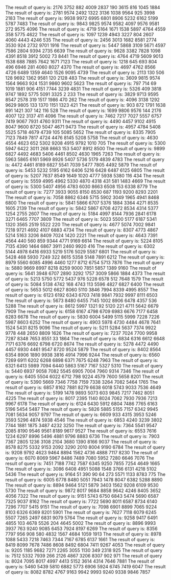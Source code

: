 The result of query is: 2176 3752 882 4009 2837 190 3615 816 1045 1884
The result of query is: 2781 9574 2492 1322 3136 1038 9564 925 3998 2183
The result of query is: 9938 9972 6995 6801 8906 5232 6162 5199 5787 7483
The result of query is: 9843 9825 9574 9582 4097 9576 9581 272 9575 4096
The result of query is: 4719 5164 1671 1538 5897 4764 4559 358 5775 4622
The result of query is: 1097 1239 4943 3227 804 2607 4060 4443 4246 535
The result of query is: 2456 3013 1682 8581 2774 3530 924 2732 9701 1916
The result of query is: 5447 5868 3109 5671 4597 7586 2804 9394 2735 6639
The result of query is: 9628 3382 7828 1098 4391 8518 3912 5002 73 8441
The result of query is: 4764 4719 5609 9013 1538 688 7885 7642 1671 7123
The result of query is: 1218 645 693 804 496 6946 281 4060 8027 4370
The result of query is: 4697 4762 8566 4726 6489 1359 4640 1526 9095 4739
The result of query is: 2113 130 506 128 9692 1362 9581 120 2128 483
The result of query is: 3609 9815 9574 1564 9663 924 1531 9860 9602 5623
The result of query is: 797 714 69 1019 1881 906 4151 7744 3239 4831
The result of query is: 5326 409 3818 9747 1892 5775 5091 3325 2 233
The result of query is: 3829 9713 9595 8547 2578 319 1517 1986 470 262
The result of query is: 4096 3138 1292 9629 9805 133 1370 1151 1323 421
The result of query is: 903 872 1791 1638 891 1421 307 142 116 528
The result of query is: 1699 9806 9576 144 2176 4007 122 3137 411 4096
The result of query is: 7462 7217 7027 5557 6757 7419 9067 7931 4760 9311
The result of query is: 4490 4457 9102 4915 8047 9600 8720 5047 4671 9473
The result of query is: 4957 4784 5408 5525 5718 4679 4739 105 5085 5652
The result of query is: 8335 7905 7123 7849 7817 4724 4476 8145 5208 5758
The result of query is: 4630 4554 4623 652 5302 9208 4915 9792 1010 705
The result of query is: 5300 5947 6422 3011 268 8663 153 5407 8912 8500
The result of query is: 9899 6827 4492 4683 5406 4461 8502 4630 1965 7263
The result of query is: 5963 5865 6161 5969 8926 5407 5736 5179 4839 4783
The result of query is: 4472 4461 8189 6827 5541 7039 5477 7805 4492 5879
The result of query is: 5453 5232 5195 6162 6406 5216 6428 6487 6125 6805
The result of query is: 5207 7637 8549 1649 1020 4777 5938 5380 116 434
The result of query is: 5559 4995 4962 5330 4870 4318 431 581 1483 4669
The result of query is: 5300 5407 4956 4783 6030 8663 6508 153 6338 8779
The result of query is: 7277 3933 9055 8150 8530 687 1193 9200 8293 2201
The result of query is: 7058 8862 6346 5715 5902 3049 1965 4941 8468 6800
The result of query is: 5841 5866 6707 5376 1884 3364 4271 8535 1605 2139
The result of query is: 5842 5867 6708 4272 8534 4314 5377 1254 2755 2607
The result of query is: 5184 4997 8144 7936 2841 6178 3271 6465 7707 3809
The result of query is: 5023 5500 5177 6187 5341 1320 3565 2519 5522 220
The result of query is: 4677 5074 7002 9841 7218 9721 4692 4107 6883 4734
The result of query is: 8307 4773 4867 5214 5163 3206 8409 7024 1420 2221
The result of query is: 4643 7391 4564 440 560 859 9344 4771 9169 6614
The result of query is: 5224 8105 7135 4390 1464 6867 3911 2460 9920 416
The result of query is: 6302 5144 4978 6416 6933 5219 5176 5029 5587 6801
The result of query is: 5428 468 5930 7249 322 8615 5358 5148 7891 6212
The result of query is: 8979 5560 6085 4996 4460 1277 8712 6754 5713 7876
The result of query is: 5880 9669 8997 8218 8259 9000 7851 5857 1389 9160
The result of query is: 5641 3948 6707 2890 3292 1757 3009 5866 1884 4373
The result of query is: 5213 5750 5772 5437 976 5228 6578 512 7648 1579
The result of query is: 5084 5138 4742 168 4743 113 5596 4827 6827 6400
The result of query is: 5653 5012 6627 8060 5110 3846 7994 8339 4995 8557
The result of query is: 6123 6192 6343 6703 7418 9841 7932 9997 8111 6503
The result of query is: 5673 8480 6455 7145 1002 8906 6478 4357 536 5288
The result of query is: 8612 5997 1321 92 5120 221 4711 5642 6679 7909
The result of query is: 6158 6167 4798 6709 6983 6676 7177 6458 6283 6678
The result of query is: 5830 6004 5499 5115 5999 7228 7226 5987 8603 6252
The result of query is: 4903 5978 4730 4484 4678 7641 1524 5431 8215 9096
The result of query is: 5211 5284 5637 7374 9922 9778 448 2650 8809 1626
The result of query is: 7237 7024 7700 9958 7287 8348 7653 8551 33 1864
The result of query is: 6834 6316 6612 6648 7171 6376 6692 6798 6720 8674
The result of query is: 5278 4472 4490 4457 6930 4461 9547 8720 9524 5879
The result of query is: 8402 8564 6354 8906 1890 9938 3816 4914 7996 9244
The result of query is: 6560 7269 6911 6202 6268 6898 6371 7675 6248 7963
The result of query is: 6321 6413 5989 7094 6440 5863 5167 7167 5327 5310
The result of query is: 5440 6937 9058 7082 5545 6905 7004 7960 9314 7346
The result of query is: 6405 5504 6022 6712 798 9224 4579 7600 5658 8201
The result of query is: 5390 5669 7346 7758 7159 7338 3264 7082 5464 1765
The result of query is: 6857 8162 7881 8279 6638 6018 5743 9033 7536 4649
The result of query is: 5199 1478 9893 5073 603 9845 7217 7462 8051 4225
The result of query is: 8017 2395 1140 8024 7062 7930 7936 7213 9967 6178
The result of query is: 6124 6430 5912 6804 7486 7765 6163 5196 5454 5487
The result of query is: 5826 5885 5155 7157 6342 9945 7081 5634 9057 9797
The result of query is: 6609 933 4315 3953 5246 3593 5296 4874 5938 4546
The result of query is: 6853 4240 3239 3802 7744 1881 1875 3487 4232 3250
The result of query is: 7364 5541 9547 2085 8190 9546 9561 8189 9617 9527
The result of query is: 6553 7616 1234 6297 8996 5496 4881 9796 8883 6736
The result of query is: 7903 7367 2805 1236 3108 2104 3680 1390 8166 9037
The result of query is: 8578 8275 5332 9153 2092 3290 2010 8004 9190 6784
The result of query is: 9208 9792 4623 9464 8894 1562 4736 4888 7117 8230
The result of query is: 6070 8069 5967 8486 7489 7080 5952 7280 6646 7076
The result of query is: 7451 7188 7742 7587 6345 9250 7855 7254 4649 1665
The result of query is: 3086 6408 4951 5088 1548 3766 6131 4218 5102 5436
The result of query is: 9164 51 390 90 64 273 5571 1133 8783 775
The result of query is: 6005 6778 8480 5051 7943 1478 8047 6382 5288 8890
The result of query is: 8894 9464 5121 5879 3403 1562 9208 6109 9530 5730
The result of query is: 9872 8017 9684 8858 9642 4246 8405 3652 4056 7322
The result of query is: 9151 5743 6750 6843 5474 5690 6587 7325 9037 8162
The result of query is: 7722 5690 8011 6587 8734 6140 7296 7707 5415 9151
The result of query is: 7098 6901 8899 7065 9224 8103 6326 6369 8201 5901
The result of query is: 7627 7118 6079 6245 5507 7265 2497 6831 9079 5764
The result of query is: 9258 9417 6491 4855 103 4678 5526 204 4645 5002
The result of query is: 8896 9993 3937 763 9240 9085 6453 7924 8197 6269
The result of query is: 8356 7797 956 908 580 4832 1567 4684 1059 1913
The result of query is: 8978 1088 5433 7218 7463 7344 7167 6785 6137 1661
The result of query is: 8419 8099 7678 7486 8608 8492 6804 7411 9267 4053
The result of query is: 9205 1185 9682 7271 2265 3055 1130 349 2318 925
The result of query is: 7512 5332 7939 266 2126 4867 3206 8307 902 971
The result of query is: 8024 7095 8017 4997 4413 5152 3614 4314 7646 7881
The result of query is: 5460 5439 5810 6882 5773 6906 5924 6745 7419 6047
The result of query is: 8082 8782 4767 9163 9942 9993 9240 9338 9846 7857
